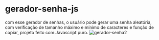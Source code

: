 # gerador-senha-js
com esse gerador de senhas, o usuário pode gerar uma senha aleatória, com verificação de tamanho máximo e mínimo de caracteres e função de copiar, projeto feito com Javascript puro. 
![gerador-senha2](https://user-images.githubusercontent.com/82414367/155041618-07a76faf-10fd-46b6-b1b0-85b5986ac37b.png)
